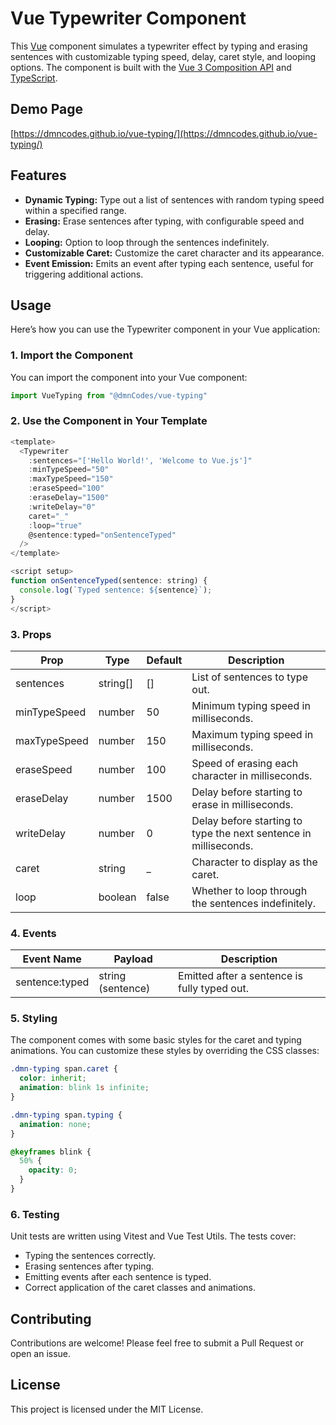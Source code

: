 # Vue Typewriter Component

This [Vue](https://vuejs.org/) component simulates a typewriter effect by typing and erasing sentences with customizable typing speed, delay, caret style, and looping options. The component is built with the [Vue 3 Composition API](https://vuejs.org/guide/extras/composition-api-faq.html) and [TypeScript](https://www.typescriptlang.org/).

## Demo Page
[https://dmncodes.github.io/vue-typing/](https://dmncodes.github.io/vue-typing/)


## Features

- **Dynamic Typing:** Type out a list of sentences with random typing speed within a specified range.
- **Erasing:** Erase sentences after typing, with configurable speed and delay.
- **Looping:** Option to loop through the sentences indefinitely.
- **Customizable Caret:** Customize the caret character and its appearance.
- **Event Emission:** Emits an event after typing each sentence, useful for triggering additional actions.


## Usage
Here’s how you can use the Typewriter component in your Vue application:


### 1. Import the Component
You can import the component into your Vue component:

```javascript
import VueTyping from "@dmnCodes/vue-typing"
```


### 2. Use the Component in Your Template

```javascript
<template>
  <Typewriter 
    :sentences="['Hello World!', 'Welcome to Vue.js']"
    :minTypeSpeed="50"
    :maxTypeSpeed="150"
    :eraseSpeed="100"
    :eraseDelay="1500"
    :writeDelay="0"
    caret="_"
    :loop="true"
    @sentence:typed="onSentenceTyped"
  />
</template>

<script setup>
function onSentenceTyped(sentence: string) {
  console.log(`Typed sentence: ${sentence}`);
}
</script>
```

### 3. Props

| Prop | Type | Default | Description |
| ---- | ---- | ------- | ----------- |
| sentences | string[] | [] | List of sentences to type out. |
| minTypeSpeed | number | 50 | Minimum typing speed in milliseconds. |
| maxTypeSpeed | number | 150 | Maximum typing speed in milliseconds. |
| eraseSpeed | number | 100 | Speed of erasing each character in milliseconds. |
| eraseDelay | number | 1500 | Delay before starting to erase in milliseconds. |
| writeDelay | number | 0 | Delay before starting to type the next sentence in milliseconds. |
| caret | string | _ | Character to display as the caret. |
| loop | boolean | false | Whether to loop through the sentences indefinitely. |


### 4. Events
| Event Name | Payload | Description |
| ---------- | ------- | ----------- |
| sentence:typed | string (sentence) | Emitted after a sentence is fully typed out. |


### 5. Styling
The component comes with some basic styles for the caret and typing animations. You can customize these styles by overriding the CSS classes:

```css
.dmn-typing span.caret {
  color: inherit;
  animation: blink 1s infinite;
}

.dmn-typing span.typing {
  animation: none;
}

@keyframes blink {
  50% {
    opacity: 0;
  }
}
```

### 6. Testing
Unit tests are written using Vitest and Vue Test Utils. The tests cover:

* Typing the sentences correctly.
* Erasing sentences after typing.
* Emitting events after each sentence is typed.
* Correct application of the caret classes and animations.

## Contributing
Contributions are welcome! Please feel free to submit a Pull Request or open an issue.

## License
This project is licensed under the MIT License.

